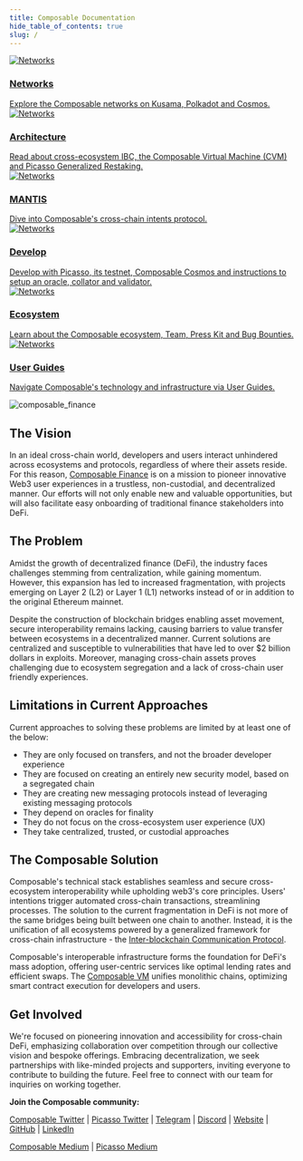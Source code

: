 ```yaml
---
title: Composable Documentation
hide_table_of_contents: true
slug: /
---
```


<div class="container">
  <div class="row">
    <div class="col col--4">
      <a href="/networks/picasso-parachain-overview">
        <div class="card">
          <div class="card__image">
            <img src="https://res.cloudinary.com/dmgmny0ro/image/upload/v1700212572/Networks_g8sles.png" alt="Networks" alt="Networks"/>
          </div>
          <div class="card__body">
            <h3>Networks</h3>
            Explore the Composable networks on Kusama, Polkadot and Cosmos.
          </div>
        </div>
      </a>
    </div>
    <div class="col col--4">
      <a href="/technology/architecture">
        <div class="card">
          <div class="card__image">
            <img src="https://res.cloudinary.com/dmgmny0ro/image/upload/v1700212545/Architecture_jyrrsj.png" alt="Networks" alt="Architecture" />
          </div>
          <div class="card__body">
            <h3>Architecture</h3>
              Read about cross-ecosystem IBC, the Composable Virtual Machine (CVM) and Picasso Generalized Restaking.
          </div>
        </div>
      </a>
    </div>
    <div class="col col--4">
      <a href="/technology/mantis">
        <div class="card">
          <div class="card__image">
            <img src="https://res.cloudinary.com/dmgmny0ro/image/upload/v1706036965/MANTIS_d0fijs.png" alt="Networks" alt="Networks" />
          </div>
          <div class="card__body">
            <h3>MANTIS</h3>
              Dive into Composable's cross-chain intents protocol.
          </div>
        </div>
      </a>
    </div>
    <div class="col col--4">
      <a href="/develop/build-on-composable">
        <div class="card">
          <div class="card__image">
            <img src="https://res.cloudinary.com/dmgmny0ro/image/upload/v1700212546/Develop_nvdomh.png" alt="Networks" alt="Develop" />
          </div>
          <div class="card__body">
            <h3>Develop</h3>
              Develop with Picasso, its testnet, Composable Cosmos and instructions to setup an oracle, collator and validator.
          </div>
        </div>
      </a>
    </div>
    <div class="col col--4">
      <a href="/ecosystem/composable-ecosystem">
        <div class="card">
          <div class="card__image">
            <img src="https://res.cloudinary.com/dmgmny0ro/image/upload/v1700212545/Ecosystem_emvgmt.png" alt="Networks" alt="Networks" />
          </div>
          <div class="card__body">
            <h3>Ecosystem</h3>
             Learn about the Composable ecosystem, Team, Press Kit and Bug Bounties.
          </div>
        </div>
      </a>
    </div>
    <div class="col col--4">
      <a href="/user-guides">
        <div class="card">
          <div class="card__image">
            <img src="https://res.cloudinary.com/dmgmny0ro/image/upload/v1700212583/User_guides_mpt7el.png" alt="Networks" alt="Networks" />
          </div>
          <div class="card__body">
            <h3>User Guides</h3>
              Navigate Composable's technology and infrastructure via User Guides.
          </div>
        </div>
      </a>
    </div>
  </div>
</div>




![composable_finance](./composable-face-banner.png)

## The Vision

In an ideal cross-chain world, developers and users interact unhindered across ecosystems and protocols, regardless of 
where their assets reside. For this reason, [Composable Finance](https://www.composable.finance/) 
is on a mission to pioneer innovative Web3 user experiences in a trustless, non-custodial, and decentralized manner. 
Our efforts will not only enable new and valuable opportunities, but will also facilitate easy onboarding of traditional
finance stakeholders into DeFi.

## The Problem

Amidst the growth of decentralized finance (DeFi), the industry faces challenges stemming from centralization, while gaining momentum. However, this expansion has led to increased fragmentation, with projects emerging on Layer 2 (L2) or Layer 1 (L1) networks instead of or in addition to the original Ethereum mainnet.

Despite the construction of blockchain bridges enabling asset movement, secure interoperability remains lacking, causing barriers to value transfer between ecosystems in a decentralized manner. Current solutions are centralized and susceptible to vulnerabilities that have led to over $2 billion dollars in exploits. Moreover, managing cross-chain assets proves challenging due to ecosystem segregation and a lack of cross-chain user friendly experiences. 

## Limitations in Current Approaches
Current approaches to solving these problems are limited by at least one of the below:
- They are only focused on transfers, and not the broader developer experience
- They are focused on creating an entirely new security model, based on a segregated chain
- They are creating new messaging protocols instead of leveraging existing messaging protocols
- They depend on oracles for finality
- They do not focus on the cross-ecosystem user experience (UX)
- They take centralized, trusted, or custodial approaches

## The Composable Solution

Composable's technical stack establishes seamless and secure cross-ecosystem interoperability while upholding web3's core principles. Users' intentions trigger automated cross-chain transactions, streamlining processes. The solution to the current fragmentation in DeFi is not more of the same bridges being built between one chain to another. Instead, it is the unification of all ecosystems powered by a generalized framework for cross-chain infrastructure - the [Inter-blockchain Communication Protocol](https://ibcprotocol.org/). 

Composable's interoperable infrastructure forms the foundation for DeFi's mass adoption, offering user-centric services like optimal lending rates and efficient swaps. The [Composable VM](./technology/cvm.md) unifies monolithic chains, optimizing smart contract execution for developers and users.

## Get Involved

We're focused on pioneering innovation and accessibility for cross-chain DeFi, emphasizing collaboration over competition through our collective vision and bespoke offerings. Embracing decentralization, we seek partnerships with like-minded projects and supporters, inviting everyone to contribute to building the future. Feel free to connect with our team for inquiries on working together.

**Join the Composable community:**

[Composable Twitter](https://twitter.com/ComposableFin) | [Picasso Twitter](https://twitter.com/Picasso_Network) | 
[Telegram](https://t.me/composable_chat) | [Discord](https://discord.com/invite/composable) | 
[Website](https://www.composable.finance/) | [GitHub](https://github.com/ComposableFi) | 
[LinkedIn](https://www.linkedin.com/company/composable-finance/)

[Composable Medium](https://composablefi.medium.com/about) | [Picasso Medium](https://medium.com/@picasso_network)
